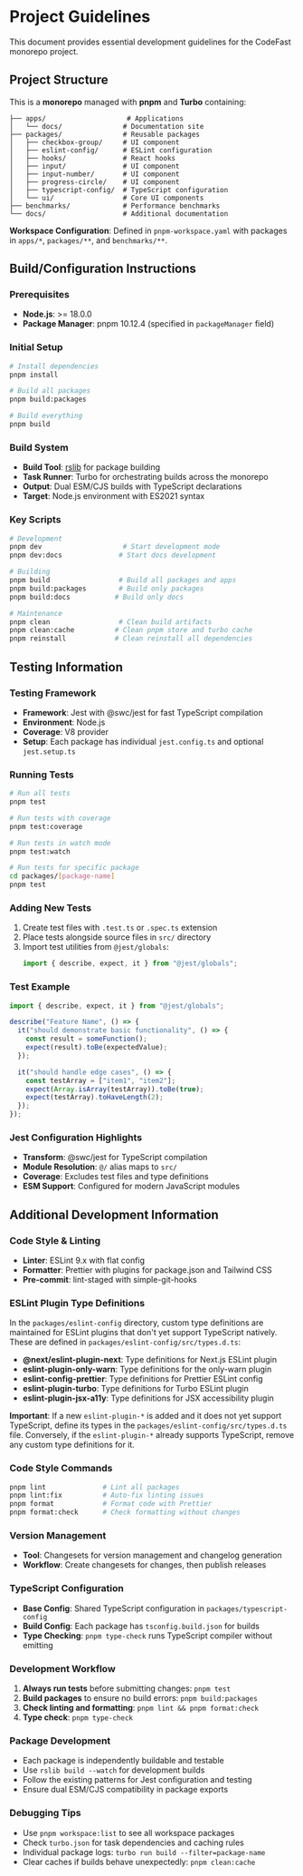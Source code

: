 # Project Guidelines

This document provides essential development guidelines for the CodeFast monorepo project.

## Project Structure

This is a **monorepo** managed with **pnpm** and **Turbo** containing:

```
├── apps/                    # Applications
│   └── docs/               # Documentation site
├── packages/               # Reusable packages
│   ├── checkbox-group/     # UI component
│   ├── eslint-config/      # ESLint configuration
│   ├── hooks/              # React hooks
│   ├── input/              # UI component
│   ├── input-number/       # UI component
│   ├── progress-circle/    # UI component
│   ├── typescript-config/  # TypeScript configuration
│   └── ui/                 # Core UI components
├── benchmarks/             # Performance benchmarks
└── docs/                   # Additional documentation
```

**Workspace Configuration**: Defined in `pnpm-workspace.yaml` with packages in `apps/*`, `packages/**`, and `benchmarks/**`.

## Build/Configuration Instructions

### Prerequisites
- **Node.js**: >= 18.0.0
- **Package Manager**: pnpm 10.12.4 (specified in `packageManager` field)

### Initial Setup
```bash
# Install dependencies
pnpm install

# Build all packages
pnpm build:packages

# Build everything
pnpm build
```

### Build System
- **Build Tool**: [rslib](https://github.com/web-infra-dev/rslib) for package building
- **Task Runner**: Turbo for orchestrating builds across the monorepo
- **Output**: Dual ESM/CJS builds with TypeScript declarations
- **Target**: Node.js environment with ES2021 syntax

### Key Scripts
```bash
# Development
pnpm dev                    # Start development mode
pnpm dev:docs              # Start docs development

# Building
pnpm build                 # Build all packages and apps
pnpm build:packages        # Build only packages
pnpm build:docs           # Build only docs

# Maintenance
pnpm clean                 # Clean build artifacts
pnpm clean:cache          # Clean pnpm store and turbo cache
pnpm reinstall            # Clean reinstall all dependencies
```

## Testing Information

### Testing Framework
- **Framework**: Jest with @swc/jest for fast TypeScript compilation
- **Environment**: Node.js
- **Coverage**: V8 provider
- **Setup**: Each package has individual `jest.config.ts` and optional `jest.setup.ts`

### Running Tests
```bash
# Run all tests
pnpm test

# Run tests with coverage
pnpm test:coverage

# Run tests in watch mode
pnpm test:watch

# Run tests for specific package
cd packages/[package-name]
pnpm test
```

### Adding New Tests
1. Create test files with `.test.ts` or `.spec.ts` extension
2. Place tests alongside source files in `src/` directory
3. Import test utilities from `@jest/globals`:
   ```typescript
   import { describe, expect, it } from "@jest/globals";
   ```

### Test Example
```typescript
import { describe, expect, it } from "@jest/globals";

describe("Feature Name", () => {
  it("should demonstrate basic functionality", () => {
    const result = someFunction();
    expect(result).toBe(expectedValue);
  });

  it("should handle edge cases", () => {
    const testArray = ["item1", "item2"];
    expect(Array.isArray(testArray)).toBe(true);
    expect(testArray).toHaveLength(2);
  });
});
```

### Jest Configuration Highlights
- **Transform**: @swc/jest for TypeScript compilation
- **Module Resolution**: `@/` alias maps to `src/`
- **Coverage**: Excludes test files and type definitions
- **ESM Support**: Configured for modern JavaScript modules

## Additional Development Information

### Code Style & Linting
- **Linter**: ESLint 9.x with flat config
- **Formatter**: Prettier with plugins for package.json and Tailwind CSS
- **Pre-commit**: lint-staged with simple-git-hooks

### ESLint Plugin Type Definitions
In the `packages/eslint-config` directory, custom type definitions are maintained for ESLint plugins that don't yet support TypeScript natively. These are defined in `packages/eslint-config/src/types.d.ts`:

- **@next/eslint-plugin-next**: Type definitions for Next.js ESLint plugin
- **eslint-plugin-only-warn**: Type definitions for the only-warn plugin
- **eslint-config-prettier**: Type definitions for Prettier ESLint config
- **eslint-plugin-turbo**: Type definitions for Turbo ESLint plugin
- **eslint-plugin-jsx-a11y**: Type definitions for JSX accessibility plugin

**Important**: If a new `eslint-plugin-*` is added and it does not yet support TypeScript, define its types in the `packages/eslint-config/src/types.d.ts` file. Conversely, if the `eslint-plugin-*` already supports TypeScript, remove any custom type definitions for it.

### Code Style Commands
```bash
pnpm lint              # Lint all packages
pnpm lint:fix          # Auto-fix linting issues
pnpm format            # Format code with Prettier
pnpm format:check      # Check formatting without changes
```

### Version Management
- **Tool**: Changesets for version management and changelog generation
- **Workflow**: Create changesets for changes, then publish releases

### TypeScript Configuration
- **Base Config**: Shared TypeScript configuration in `packages/typescript-config`
- **Build Config**: Each package has `tsconfig.build.json` for builds
- **Type Checking**: `pnpm type-check` runs TypeScript compiler without emitting

### Development Workflow
1. **Always run tests** before submitting changes: `pnpm test`
2. **Build packages** to ensure no build errors: `pnpm build:packages`
3. **Check linting and formatting**: `pnpm lint && pnpm format:check`
4. **Type check**: `pnpm type-check`

### Package Development
- Each package is independently buildable and testable
- Use `rslib build --watch` for development builds
- Follow the existing patterns for Jest configuration and testing
- Ensure dual ESM/CJS compatibility in package exports

### Debugging Tips
- Use `pnpm workspace:list` to see all workspace packages
- Check `turbo.json` for task dependencies and caching rules
- Individual package logs: `turbo run build --filter=package-name`
- Clear caches if builds behave unexpectedly: `pnpm clean:cache`
